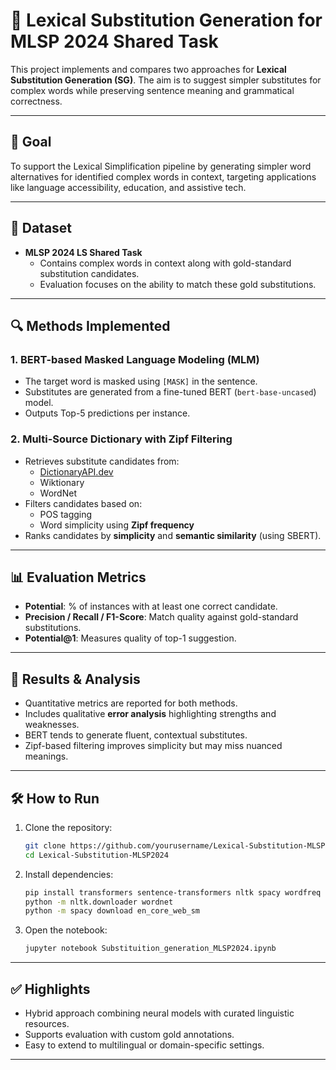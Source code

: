 
# 🧠 Lexical Substitution Generation for MLSP 2024 Shared Task

This project implements and compares two approaches for **Lexical Substitution Generation (SG)**. The aim is to suggest simpler substitutes for complex words while preserving sentence meaning and grammatical correctness.

---

## 🚀 Goal

To support the Lexical Simplification pipeline by generating simpler word alternatives for identified complex words in context, targeting applications like language accessibility, education, and assistive tech.

---

## 📂 Dataset

- **MLSP 2024 LS Shared Task**
  - Contains complex words in context along with gold-standard substitution candidates.
  - Evaluation focuses on the ability to match these gold substitutions.

---

## 🔍 Methods Implemented

### 1. **BERT-based Masked Language Modeling (MLM)**
- The target word is masked using `[MASK]` in the sentence.
- Substitutes are generated from a fine-tuned BERT (`bert-base-uncased`) model.
- Outputs Top-5 predictions per instance.

### 2. **Multi-Source Dictionary with Zipf Filtering**
- Retrieves substitute candidates from:
  - [DictionaryAPI.dev](https://dictionaryapi.dev/)
  - Wiktionary
  - WordNet
- Filters candidates based on:
  - POS tagging
  - Word simplicity using **Zipf frequency**
- Ranks candidates by **simplicity** and **semantic similarity** (using SBERT).

---

## 📊 Evaluation Metrics

- **Potential**: % of instances with at least one correct candidate.
- **Precision / Recall / F1-Score**: Match quality against gold-standard substitutions.
- **Potential@1**: Measures quality of top-1 suggestion.

---

## 🧪 Results & Analysis

- Quantitative metrics are reported for both methods.
- Includes qualitative **error analysis** highlighting strengths and weaknesses.
- BERT tends to generate fluent, contextual substitutes.
- Zipf-based filtering improves simplicity but may miss nuanced meanings.

---

## 🛠️ How to Run

1. Clone the repository:
   ```bash
   git clone https://github.com/yourusername/Lexical-Substitution-MLSP2024.git
   cd Lexical-Substitution-MLSP2024
   ```

2. Install dependencies:
   ```bash
   pip install transformers sentence-transformers nltk spacy wordfreq requests
   python -m nltk.downloader wordnet
   python -m spacy download en_core_web_sm
   ```

3. Open the notebook:
   ```bash
   jupyter notebook Substituition_generation_MLSP2024.ipynb
   ```

---

## ✅ Highlights

- Hybrid approach combining neural models with curated linguistic resources.
- Supports evaluation with custom gold annotations.
- Easy to extend to multilingual or domain-specific settings.

---

